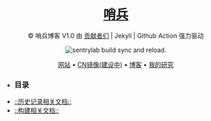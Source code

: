 <h1 align="center"><a href="https://sentrylab.cn/">哨兵</a></h1>

<div align="center">

© 哨兵博客 V1.0 由 [贡献者们](https://github.com/sentryCyberSec/sentryCyberSec.github.io/graphs/contributors) | Jekyll | Github Action 强力驱动

![sentrylab build sync and reload.](https://github.com/sentryCyberSec/sentryCyberSec.github.io/workflows/sentrylab%20build%20sync%20and%20reload./badge.svg)

<p align="center">
  <a href="https://sentryCyberSec.github.io/">网站</a> •
  <a href="https://sentryCyberSec.gitee.io/">CN镜像(建设中)</a> •
  <a href="https://sentryCyberSec.github.io/blog">博客</a> •
  <a href="https://sentryCyberSec.github.io/about">我的研究</a>
</p>
</div>
<ul>
<li><h3>目录</h3></li>
<li><a href="https://github.com/sentryCyberSec/sentryCyberSec.github.io/blob/main/CHANGELOG.md">::历史记录相关文档::</a></li>
<li><a href="https://github.com/sentryCyberSec/sentryCyberSec.github.io/blob/main/BUILD.md">::构建相关文档::</a></li>
</ul>